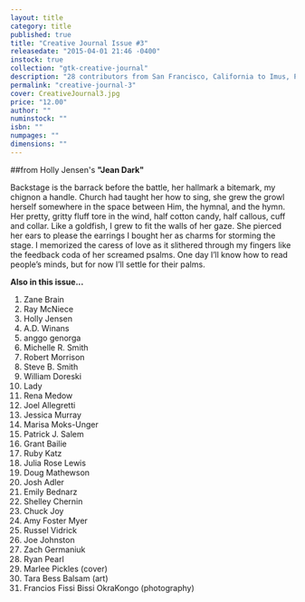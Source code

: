 ```yaml
---
layout: title
category: title
published: true
title: "Creative Journal Issue #3"
releasedate: "2015-04-01 21:46 -0400"
instock: true
collection: "gtk-creative-journal"
description: "28 contributors from San Francisco, California to Imus, Philippines"
permalink: "creative-journal-3"
cover: CreativeJournal3.jpg
price: "12.00"
author: ""
numinstock: ""
isbn: ""
numpages: ""
dimensions: ""
---
```


##from Holly Jensen's
**"Jean Dark"**


Backstage is the barrack before the battle,
her hallmark a bitemark, my chignon a handle.
Church had taught her how to sing,
she grew the growl herself somewhere in the space
between Him, the hymnal, and the hymn.
Her pretty, gritty fluff tore in the wind,
half cotton candy, half callous, cuff and collar.
Like a goldfish, I grew to fit the walls of her gaze.
She pierced her ears to please the earrings I bought her 
as charms for storming the stage.
I memorized the caress of love as it slithered through 
my fingers like the feedback coda of her screamed psalms.
One day I’ll know how to read people’s minds,
but for now I’ll settle for their palms.

**Also in this issue...**
1. Zane Brain
2. Ray McNiece
3. Holly Jensen
4. A.D. Winans
5. anggo genorga
6. Michelle R. Smith
7. Robert Morrison
8. Steve B. Smith
9. William Doreski
10. Lady
11. Rena Medow
12. Joel Allegretti
13. Jessica Murray
14. Marisa Moks-Unger
15. Patrick J. Salem
16. Grant Bailie
17. Ruby Katz
18. Julia Rose Lewis
19. Doug Mathewson
20. Josh Adler
21. Emily Bednarz
22. Shelley Chernin
23. Chuck Joy
24. Amy Foster Myer
25. Russel Vidrick
26. Joe Johnston
27. Zach Germaniuk
28. Ryan Pearl
29. Marlee Pickles (cover)
30. Tara Bess Balsam (art)
31. Francios Fissi Bissi OkraKongo (photography)
